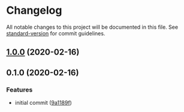 # Changelog

All notable changes to this project will be documented in this file. See [standard-version](https://github.com/conventional-changelog/standard-version) for commit guidelines.

## [1.0.0](https://github.com/shunito/gatsby-plugin-a11y-report/compare/v0.1.0...v1.0.0) (2020-02-16)

## 0.1.0 (2020-02-16)


### Features

* initial commit ([9a1189f](https://github.com/shunito/gatsby-plugin-a11y-report/commit/9a1189f3af65ccdb01e12665d522025c317c391c))
